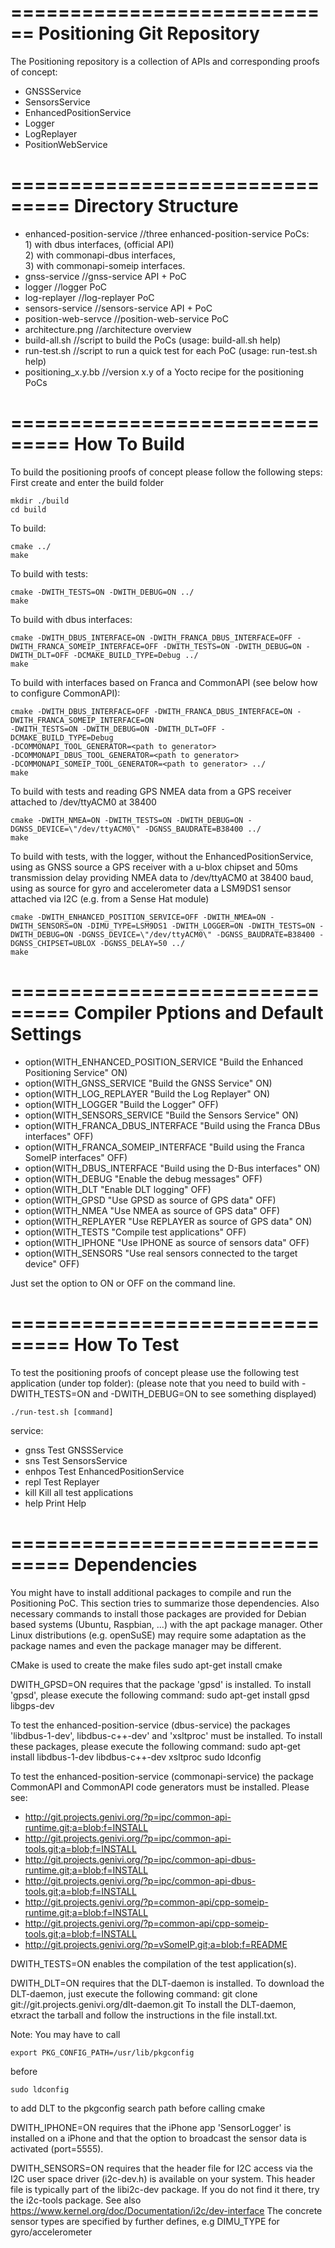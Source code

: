 ============================
Positioning Git Repository
===========================

The Positioning repository is a collection of APIs and corresponding proofs of concept:
* GNSSService
* SensorsService
* EnhancedPositionService
* Logger
* LogReplayer
* PositionWebService


===============================
Directory Structure
===============================

* enhanced-position-service   //three enhanced-position-service PoCs:  
                              1) with dbus interfaces, (official API)  
                              2) with commonapi-dbus interfaces,   
                              3) with commonapi-someip interfaces.  
* gnss-service                //gnss-service API + PoC
* logger                      //logger PoC
* log-replayer                //log-replayer PoC
* sensors-service             //sensors-service API + PoC 
* position-web-servce         //position-web-service PoC
* architecture.png            //architecture overview
* build-all.sh                //script to build the PoCs (usage: build-all.sh help) 
* run-test.sh                 //script to run a quick test for each PoC (usage: run-test.sh help) 
* positioning_x.y.bb          //version x.y of a Yocto recipe for the positioning PoCs

===============================
How To Build
===============================

To build the positioning proofs of concept please follow the following steps:
First create and enter the build folder

```
mkdir ./build
cd build
```

To build:

```
cmake ../
make
````

To build with tests:

```
cmake -DWITH_TESTS=ON -DWITH_DEBUG=ON ../
make
```

To build with dbus interfaces:

```
cmake -DWITH_DBUS_INTERFACE=ON -DWITH_FRANCA_DBUS_INTERFACE=OFF -DWITH_FRANCA_SOMEIP_INTERFACE=OFF -DWITH_TESTS=ON -DWITH_DEBUG=ON -DWITH_DLT=OFF -DCMAKE_BUILD_TYPE=Debug ../
make
```

To build with interfaces based on Franca and CommonAPI (see below how to configure CommonAPI):

```
cmake -DWITH_DBUS_INTERFACE=OFF -DWITH_FRANCA_DBUS_INTERFACE=ON -DWITH_FRANCA_SOMEIP_INTERFACE=ON 
-DWITH_TESTS=ON -DWITH_DEBUG=ON -DWITH_DLT=OFF -DCMAKE_BUILD_TYPE=Debug 
-DCOMMONAPI_TOOL_GENERATOR=<path to generator> 
-DCOMMONAPI_DBUS_TOOL_GENERATOR=<path to generator> 
-DCOMMONAPI_SOMEIP_TOOL_GENERATOR=<path to generator> ../
make
```

To build with tests and reading GPS NMEA data from a GPS receiver attached to /dev/ttyACM0 at 38400

```
cmake -DWITH_NMEA=ON -DWITH_TESTS=ON -DWITH_DEBUG=ON -DGNSS_DEVICE=\"/dev/ttyACM0\" -DGNSS_BAUDRATE=B38400 ../
make
```

To build with tests, with the logger, without the EnhancedPositionService, using as GNSS source a GPS receiver with a u-blox chipset and 50ms transmission delay providing NMEA data to /dev/ttyACM0 at 38400 baud, using as source for gyro and accelerometer data a LSM9DS1 sensor attached via I2C (e.g. from a Sense Hat module)

```
cmake -DWITH_ENHANCED_POSITION_SERVICE=OFF -DWITH_NMEA=ON -DWITH_SENSORS=ON -DIMU_TYPE=LSM9DS1 -DWITH_LOGGER=ON -DWITH_TESTS=ON -DWITH_DEBUG=ON -DGNSS_DEVICE=\"/dev/ttyACM0\" -DGNSS_BAUDRATE=B38400 -DGNSS_CHIPSET=UBLOX -DGNSS_DELAY=50 ../
make
```

===============================
Compiler Pptions and Default Settings
===============================

* option(WITH_ENHANCED_POSITION_SERVICE
       "Build the Enhanced Positioning Service" ON)
* option(WITH_GNSS_SERVICE
       "Build the GNSS Service" ON)
* option(WITH_LOG_REPLAYER
       "Build the Log Replayer" ON)
* option(WITH_LOGGER
       "Build the Logger" OFF)
* option(WITH_SENSORS_SERVICE
       "Build the Sensors Service" ON)
* option(WITH_FRANCA_DBUS_INTERFACE
       "Build using the Franca DBus interfaces" OFF)
* option(WITH_FRANCA_SOMEIP_INTERFACE
       "Build using the Franca SomeIP interfaces" OFF)
* option(WITH_DBUS_INTERFACE
       "Build using the D-Bus interfaces" ON)
* option(WITH_DEBUG
        "Enable the debug messages" OFF)
* option(WITH_DLT
    "Enable DLT logging" OFF)
* option(WITH_GPSD
    "Use GPSD as source of GPS data" OFF)
* option(WITH_NMEA
    "Use NMEA as source of GPS data" OFF)
* option(WITH_REPLAYER
    "Use REPLAYER as source of GPS data" ON)
* option(WITH_TESTS
    "Compile test applications" OFF)
* option(WITH_IPHONE
    "Use IPHONE as source of sensors data" OFF)
* option(WITH_SENSORS
    "Use real sensors connected to the target device" OFF)

Just set the option to ON or OFF on the command line.

===============================
How To Test
===============================

To test the positioning proofs of concept please use the following test application (under top folder):
(please note that you need to build with -DWITH_TESTS=ON and -DWITH_DEBUG=ON to see something displayed)

```
./run-test.sh [command]
```

service:
* gnss            Test GNSSService
* sns             Test SensorsService
* enhpos          Test EnhancedPositionService
* repl            Test Replayer
* kill            Kill all test applications
* help            Print Help

===============================
Dependencies
===============================

You might have to install additional packages to compile and run the Positioning PoC.
This section tries to summarize those dependencies.
Also necessary commands to install those packages are provided for Debian
based systems (Ubuntu, Raspbian, ...) with the apt package manager.
Other Linux distributions (e.g. openSuSE) may require some adaptation as
the package names and even the package manager may be different.

CMake is used to create the make files
sudo apt-get install cmake

DWITH_GPSD=ON requires that the package 'gpsd' is installed.
To install 'gpsd', please execute the following command:
sudo apt-get install gpsd libgps-dev

To test the enhanced-position-service (dbus-service) the packages 'libdbus-1-dev', libdbus-c++-dev' and 'xsltproc' must be installed.
To install these packages, please execute the following command:
sudo apt-get install libdbus-1-dev libdbus-c++-dev xsltproc
sudo ldconfig 

To test the enhanced-position-service (commonapi-service) the package CommonAPI and CommonAPI code generators must be installed.
Please see: 
* http://git.projects.genivi.org/?p=ipc/common-api-runtime.git;a=blob;f=INSTALL
* http://git.projects.genivi.org/?p=ipc/common-api-tools.git;a=blob;f=INSTALL
* http://git.projects.genivi.org/?p=ipc/common-api-dbus-runtime.git;a=blob;f=INSTALL
* http://git.projects.genivi.org/?p=ipc/common-api-dbus-tools.git;a=blob;f=INSTALL
* http://git.projects.genivi.org/?p=common-api/cpp-someip-runtime.git;a=blob;f=INSTALL
* http://git.projects.genivi.org/?p=common-api/cpp-someip-tools.git;a=blob;f=INSTALL
* http://git.projects.genivi.org/?p=vSomeIP.git;a=blob;f=README

DWITH_TESTS=ON enables the compilation of the test application(s).

DWITH_DLT=ON requires that the DLT-daemon is installed.
To download the DLT-daemon, just execute the following command:
git clone git://git.projects.genivi.org/dlt-daemon.git
To install the DLT-daemon, etxract the tarball and follow the 
instructions in the file install.txt.  

Note: You may have to call 
  ```
  export PKG_CONFIG_PATH=/usr/lib/pkgconfig
  ```
before 
  ```
  sudo ldconfig
  ```
to add DLT to the pkgconfig search path before calling cmake

DWITH_IPHONE=ON requires that the iPhone app 'SensorLogger' is
installed on a iPhone and that the option to broadcast the
sensor data is activated (port=5555).

DWITH_SENSORS=ON requires that the header file for I2C access
via the I2C user space driver (i2c-dev.h) is available on your system.
This header file is typically part of the libi2c-dev package.
If you do not find it there, try the i2c-tools package.
See also https://www.kernel.org/doc/Documentation/i2c/dev-interface
The concrete sensor types are specified by further defines, e.g
DIMU_TYPE for gyro/accelerometer


